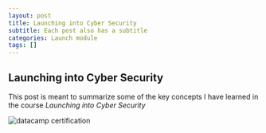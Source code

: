 ```yaml
---
layout: post
title: Launching into Cyber Security 
subtitle: Each post also has a subtitle
categories: Launch module 
tags: []
---
```


## Launching into Cyber Security 

This post is meant to summarize some of the key concepts I have learned in the course *Launching into Cyber Security*


![datacamp certification](/assets/images/banners/datacamp_certificate_dummy.jpg)

